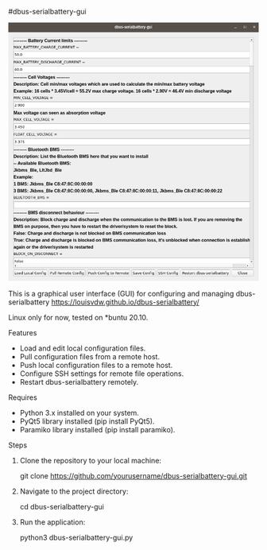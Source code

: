 #dbus-serialbattery-gui

![dbus-serialbattery-gui](images/screenshots/gui.png)

This is a graphical user interface (GUI) for configuring and managing dbus-serialbattery https://louisvdw.github.io/dbus-serialbattery/

Linux only for now, tested on *buntu 20.10.

Features

- Load and edit local configuration files.
- Pull configuration files from a remote host.
- Push local configuration files to a remote host.
- Configure SSH settings for remote file operations.
- Restart dbus-serialbattery remotely.

Requires

- Python 3.x installed on your system.
- PyQt5 library installed (pip install PyQt5).
- Paramiko library installed (pip install paramiko).

Steps

1. Clone the repository to your local machine:

   git clone https://github.com/yourusername/dbus-serialbattery-gui.git

2. Navigate to the project directory:

   cd dbus-serialbattery-gui

3. Run the application:

   python3 dbus-serialbattery-gui.py